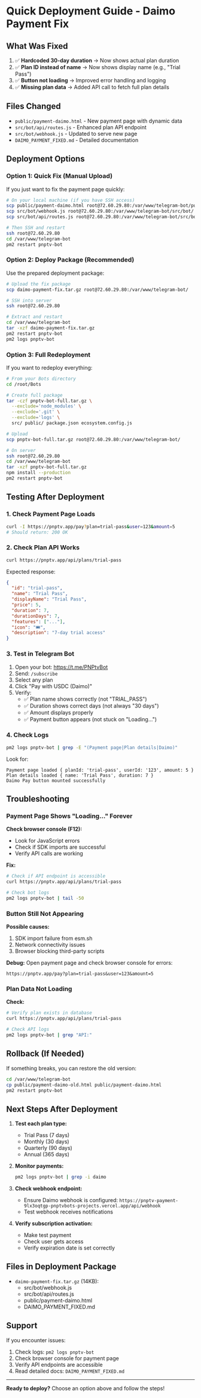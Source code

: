 # Quick Deployment Guide - Daimo Payment Fix

## What Was Fixed

1. ✅ **Hardcoded 30-day duration** → Now shows actual plan duration
2. ✅ **Plan ID instead of name** → Now shows display name (e.g., "Trial Pass")
3. ✅ **Button not loading** → Improved error handling and logging
4. ✅ **Missing plan data** → Added API call to fetch full plan details

## Files Changed

- `public/payment-daimo.html` - New payment page with dynamic data
- `src/bot/api/routes.js` - Enhanced plan API endpoint
- `src/bot/webhook.js` - Updated to serve new page
- `DAIMO_PAYMENT_FIXED.md` - Detailed documentation

## Deployment Options

### Option 1: Quick Fix (Manual Upload)

If you just want to fix the payment page quickly:

```bash
# On your local machine (if you have SSH access)
scp public/payment-daimo.html root@72.60.29.80:/var/www/telegram-bot/public/
scp src/bot/webhook.js root@72.60.29.80:/var/www/telegram-bot/src/bot/
scp src/bot/api/routes.js root@72.60.29.80:/var/www/telegram-bot/src/bot/api/

# Then SSH and restart
ssh root@72.60.29.80
cd /var/www/telegram-bot
pm2 restart pnptv-bot
```

### Option 2: Deploy Package (Recommended)

Use the prepared deployment package:

```bash
# Upload the fix package
scp daimo-payment-fix.tar.gz root@72.60.29.80:/var/www/telegram-bot/

# SSH into server
ssh root@72.60.29.80

# Extract and restart
cd /var/www/telegram-bot
tar -xzf daimo-payment-fix.tar.gz
pm2 restart pnptv-bot
pm2 logs pnptv-bot
```

### Option 3: Full Redeployment

If you want to redeploy everything:

```bash
# From your Bots directory
cd /root/Bots

# Create full package
tar -czf pnptv-bot-full.tar.gz \
  --exclude='node_modules' \
  --exclude='.git' \
  --exclude='logs' \
  src/ public/ package.json ecosystem.config.js

# Upload
scp pnptv-bot-full.tar.gz root@72.60.29.80:/var/www/telegram-bot/

# On server
ssh root@72.60.29.80
cd /var/www/telegram-bot
tar -xzf pnptv-bot-full.tar.gz
npm install --production
pm2 restart pnptv-bot
```

## Testing After Deployment

### 1. Check Payment Page Loads

```bash
curl -I https://pnptv.app/pay?plan=trial-pass&user=123&amount=5
# Should return: 200 OK
```

### 2. Check Plan API Works

```bash
curl https://pnptv.app/api/plans/trial-pass
```

Expected response:
```json
{
  "id": "trial-pass",
  "name": "Trial Pass",
  "displayName": "Trial Pass",
  "price": 5,
  "duration": 7,
  "durationDays": 7,
  "features": ["..."],
  "icon": "🎟️",
  "description": "7-day trial access"
}
```

### 3. Test in Telegram Bot

1. Open your bot: https://t.me/PNPtvBot
2. Send: `/subscribe`
3. Select any plan
4. Click "Pay with USDC (Daimo)"
5. Verify:
   - ✅ Plan name shows correctly (not "TRIAL_PASS")
   - ✅ Duration shows correct days (not always "30 days")
   - ✅ Amount displays properly
   - ✅ Payment button appears (not stuck on "Loading...")

### 4. Check Logs

```bash
pm2 logs pnptv-bot | grep -E "(Payment page|Plan details|Daimo)"
```

Look for:
```
Payment page loaded { planId: 'trial-pass', userId: '123', amount: 5 }
Plan details loaded { name: 'Trial Pass', duration: 7 }
Daimo Pay button mounted successfully
```

## Troubleshooting

### Payment Page Shows "Loading..." Forever

**Check browser console (F12):**
- Look for JavaScript errors
- Check if SDK imports are successful
- Verify API calls are working

**Fix:**
```bash
# Check if API endpoint is accessible
curl https://pnptv.app/api/plans/trial-pass

# Check bot logs
pm2 logs pnptv-bot | tail -50
```

### Button Still Not Appearing

**Possible causes:**
1. SDK import failure from esm.sh
2. Network connectivity issues
3. Browser blocking third-party scripts

**Debug:**
Open payment page and check browser console for errors:
```
https://pnptv.app/pay?plan=trial-pass&user=123&amount=5
```

### Plan Data Not Loading

**Check:**
```bash
# Verify plan exists in database
curl https://pnptv.app/api/plans/trial-pass

# Check API logs
pm2 logs pnptv-bot | grep "API:"
```

## Rollback (If Needed)

If something breaks, you can restore the old version:

```bash
cd /var/www/telegram-bot
cp public/payment-daimo-old.html public/payment-daimo.html
pm2 restart pnptv-bot
```

## Next Steps After Deployment

1. **Test each plan type:**
   - Trial Pass (7 days)
   - Monthly (30 days)
   - Quarterly (90 days)
   - Annual (365 days)

2. **Monitor payments:**
   ```bash
   pm2 logs pnptv-bot | grep -i daimo
   ```

3. **Check webhook endpoint:**
   - Ensure Daimo webhook is configured: `https://pnptv-payment-9lx3oqtgp-pnptvbots-projects.vercel.app/api/webhook`
   - Test webhook receives notifications

4. **Verify subscription activation:**
   - Make test payment
   - Check user gets access
   - Verify expiration date is set correctly

## Files in Deployment Package

- `daimo-payment-fix.tar.gz` (14KB):
  - src/bot/webhook.js
  - src/bot/api/routes.js
  - public/payment-daimo.html
  - DAIMO_PAYMENT_FIXED.md

## Support

If you encounter issues:

1. Check logs: `pm2 logs pnptv-bot`
2. Check browser console for payment page
3. Verify API endpoints are accessible
4. Read detailed docs: `DAIMO_PAYMENT_FIXED.md`

---

**Ready to deploy?** Choose an option above and follow the steps!
